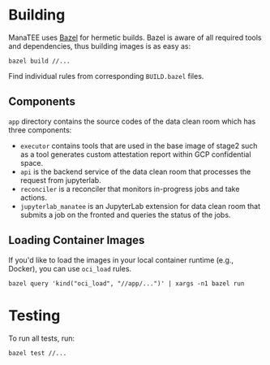 # Building

ManaTEE uses [Bazel](https://bazel.build/install) for hermetic builds.
Bazel is aware of all required tools and dependencies, thus building images is as easy as:

```
bazel build //...
```

Find individual rules from corresponding `BUILD.bazel` files.

## Components

`app` directory contains the source codes of the data clean room which has three components:

* `executor` contains tools that are used in the base image of stage2 such as a tool generates custom attestation report within GCP confidential space.
* `api` is the backend service of the data clean room that processes the request from jupyterlab. 
* `reconciler` is a reconciler that monitors in-progress jobs and take actions.
* `jupyterlab_manatee` is an JupyterLab extension for data clean room that submits a job on the fronted and queries the status of the jobs.

## Loading Container Images

If you'd like to load the images in your local container runtime (e.g., Docker), you can use `oci_load` rules.

```shell
bazel query 'kind("oci_load", "//app/...")' | xargs -n1 bazel run
```

# Testing

To run all tests, run:

```
bazel test //...
```